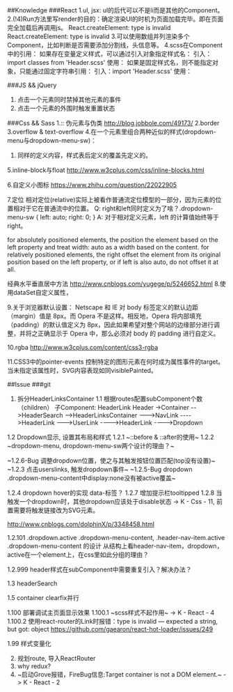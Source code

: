 ##Knowledge
###React
1.ul, jsx: ul的后代可以不是li而是其他的Component。
2.(!4)Run方法里写render的目的：确定渲染UI的时机为页面加载完毕。即在页面完全加载后再调用js。
React.createElement: type is invalid React.createElement: type is invalid
3.可以使用数组并列渲染多个Component，比如判断是否需要添加分割线，头信息等。
4.scss在Component中的引用：
  如果存在变量定义样式，可以通过引入对象指定样式名：
    引入：import classes from 'Header.scss'
    使用：<Container className={classes.header-link-item} />
  如果是固定样式名，则不能指定对象，只能通过固定字符串引用：
    引入：import 'Header.scss'
    使用：<Container className="header-link-item" />

###JS && jQuery
1. 点击一个元素同时禁掉其他元素的事件
2. 点击一个元素的外围时触发重置状态

###Css && Sass
1.:: 伪元素与伪类
http://blog.jobbole.com/49173/
2.border
3.overflow & text-overflow
4.在一个元素里组合两种近似的样式(dropdown-menu与dropdown-menu-sw)：
  1) 同样的定义内容，样式表后定义的覆盖先定义的。

5.inline-block与float
http://www.w3cplus.com/css/inline-blocks.html

6.自定义小图标
https://www.zhihu.com/question/22022905

7.定位
相对定位(relative)实际上被看作普通流定位模型的一部分，因为元素的位置相对于它在普通流中的位置。
Q: right和left同时定义为了啥？.dropdown-menu-sw { left: auto; right: 0; }
A: 对于相对定义元素，left 的计算值始终等于 right。

  for absolutely positioned elements, the position the element based on the left property and treat width: auto as a width based on the content.
  for relatively positioned elements, the right offset the element from its original position based on the left property, or if left is also auto, do not offset it at all.

经典水平垂直居中方法
http://www.cnblogs.com/yugege/p/5246652.html
8.使用dataSet自定义属性，

9.关于浏览器默认设置：
Netscape 和 IE 对 body 标签定义的默认边距（margin）值是 8px。而 Opera 不是这样。相反地，Opera 将内部填充（padding）的默认值定义为 8px，因此如果希望对整个网站的边缘部分进行调整，并将之正确显示于 Opera 中，那么必须对 body 的 padding 进行自定义。

10.rgba
http://www.w3cplus.com/content/css3-rgba

11.CSS3中的pointer-events
控制特定的图形元素在何时成为属性事件的target。当未指定该属性时，SVG内容表现如同visiblePainted。

##Issue
###git
1. 拆分HeaderLinksContainer
1.1 根据routes配置subComponent个数（children）
子Component: HeaderLink
Header
->Container
-->HeaderSearch
-->HeaderLinksContainer
--->NavLink
---->HeaderLink
--->UserLink
---->HeaderLink
---->Dropdown

1.2 Dropdown显示, 设置其布局和样式
1.2.1 ~::before & ::after的使用~
1.2.2 ~dropdown-menu, dropdown-menu-sw两个设计的理由？~

~1.2.6-Bug 调整dropdown位置，使之与其触发按钮位置匹配(top没有设置)~
~1.2.3 点击userslinks, 触发dropdown事件~
~1.2.5-Bug dropdown .dropdown-menu-content中display:none没有被active覆盖~

1.2.4 dropdown hover的实现 data-标签？
1.2.7 增加提示栏tooltipped
1.2.8 当触发一个dropdown时，其他dropdown应该处于disable状态 -> K - Css - 11,
 前置需要将触发链接改为SVG元素。

http://www.cnblogs.com/dolphinX/p/3348458.html

1.2.101 .dropdown.active .dropdown-menu-content, .header-nav-item.active .dropdown-menu-content 的设计
从结构上看header-nav-item，dropdown，active在一个element上，在css里如此分组的理由？

1.2.999 header样式在subComponent中需要重复引入？解决办法？

1.3 headerSearch

1.5 container clearfix并行

1.100 部署调试主页面显示效果
1.100.1 ~scss样式不起作用~ -> K - React - 4
1.100.2 使用react-router的Link时报错：type is invalid — expected a string, but got: object
https://github.com/gaearon/react-hot-loader/issues/249



1.99 样式变量化

2. 规划route, 导入ReactRouter
3. why redux?
4. ~启动Grove报错，FireBug信息:Target container is not a DOM element.~ -> K - React - 2
